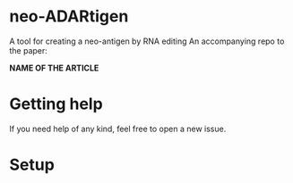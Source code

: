 # neo-ADARtigen
A tool for creating a neo-antigen by RNA editing
An accompanying repo to the paper:

****NAME OF THE ARTICLE****

# Getting help
If you need help of any kind, feel free to open a new issue.

# Setup

